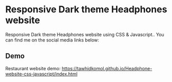 # Responsive Dark theme Headphones website

Responsive Dark theme Headphones website using CSS & Javascript.. You can find me on the social media links below:



## Demo

Restaurant website demo: https://tawhidkomol.github.io/Headphone-website-css-javascript/index.html


